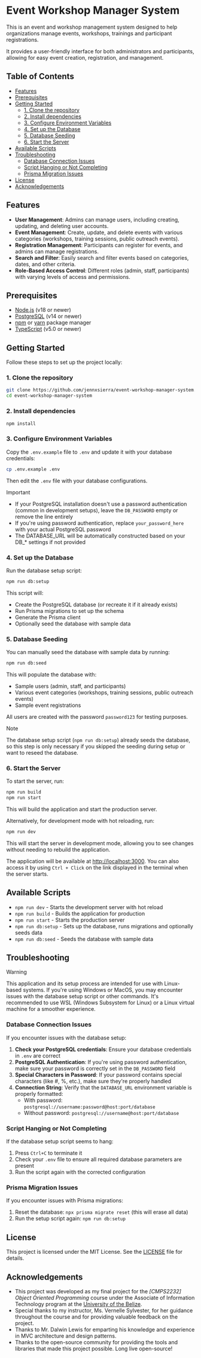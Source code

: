 # Event Workshop Manager System

This is an event and workshop management system designed to help organizations manage events, workshops, trainings and participant registrations.

It provides a user-friendly interface for both administrators and participants, allowing for easy event creation, registration, and management.

## Table of Contents

- [Features](#features)
- [Prerequisites](#prerequisites)
- [Getting Started](#getting-started)
  - [1. Clone the repository](#1-clone-the-repository)
  - [2. Install dependencies](#2-install-dependencies)
  - [3. Configure Environment Variables](#3-configure-environment-variables)
  - [4. Set up the Database](#4-set-up-the-database)
  - [5. Database Seeding](#5-database-seeding)
  - [6. Start the Server](#6-start-the-server)
- [Available Scripts](#available-scripts)
- [Troubleshooting](#troubleshooting)
  - [Database Connection Issues](#database-connection-issues)
  - [Script Hanging or Not Completing](#script-hanging-or-not-completing)
  - [Prisma Migration Issues](#prisma-migration-issues)
- [License](#license)
- [Acknowledgements](#acknowledgements)

## Features

- **User Management**: Admins can manage users, including creating, updating, and deleting user accounts.
- **Event Management**: Create, update, and delete events with various categories (workshops, training sessions, public outreach events).
- **Registration Management**: Participants can register for events, and admins can manage registrations.
- **Search and Filter**: Easily search and filter events based on categories, dates, and other criteria.
- **Role-Based Access Control**: Different roles (admin, staff, participants) with varying levels of access and permissions.

## Prerequisites

- [Node.js](https://nodejs.org/) (v18 or newer)
- [PostgreSQL](https://www.postgresql.org/) (v14 or newer)
- [npm](https://www.npmjs.com/) or [yarn](https://yarnpkg.com/) package manager
- [TypeScript](https://www.typescriptlang.org/) (v5.0 or newer)

## Getting Started

Follow these steps to set up the project locally:

### 1. Clone the repository

```bash
git clone https://github.com/jennxsierra/event-workshop-manager-system.git
cd event-workshop-manager-system
```

### 2. Install dependencies

```bash
npm install
```

### 3. Configure Environment Variables

Copy the `.env.example` file to `.env` and update it with your database credentials:

```bash
cp .env.example .env
```

Then edit the `.env` file with your database configurations.

> [!IMPORTANT]
>
> - If your PostgreSQL installation doesn't use a password authentication (common in development setups), leave the `DB_PASSWORD` empty or remove the line entirely
> - If you're using password authentication, replace `your_password_here` with your actual PostgreSQL password
> - The DATABASE_URL will be automatically constructed based on your DB_* settings if not provided

### 4. Set up the Database

Run the database setup script:

```bash
npm run db:setup
```

This script will:

- Create the PostgreSQL database (or recreate it if it already exists)
- Run Prisma migrations to set up the schema
- Generate the Prisma client
- Optionally seed the database with sample data

### 5. Database Seeding

You can manually seed the database with sample data by running:

```bash
npm run db:seed
```

This will populate the database with:

- Sample users (admin, staff, and participants)
- Various event categories (workshops, training sessions, public outreach events)
- Sample event registrations

All users are created with the password `password123` for testing purposes.

>[!NOTE]
>
> The database setup script (`npm run db:setup`) already seeds the database, so this step is only necessary if you skipped the seeding during setup or want to reseed the database.

### 6. Start the Server

To start the server, run:

```bash
npm run build
npm run start
```

This will build the application and start the production server.

Alternatively, for development mode with hot reloading, run:

```bash
npm run dev
```

This will start the server in development mode, allowing you to see changes without needing to rebuild the application.

The application will be available at [http://localhost:3000](http://localhost:3000). You can also access it by using `Ctrl + Click` on the link displayed in the terminal when the server starts.

## Available Scripts

- `npm run dev` - Starts the development server with hot reload
- `npm run build` - Builds the application for production
- `npm run start` - Starts the production server
- `npm run db:setup` - Sets up the database, runs migrations and optionally seeds data
- `npm run db:seed` - Seeds the database with sample data

## Troubleshooting

>[!WARNING]
>
> This application and its setup process are intended for use with Linux-based systems. If you're using Windows or MacOS, you may encounter issues with the database setup script or other commands. It's recommended to use WSL (Windows Subsystem for Linux) or a Linux virtual machine for a smoother experience.

### Database Connection Issues

If you encounter issues with the database setup:

1. **Check your PostgreSQL credentials**: Ensure your database credentials in `.env` are correct
2. **PostgreSQL Authentication**: If you're using password authentication, make sure your password is correctly set in the `DB_PASSWORD` field
3. **Special Characters in Password**: If your password contains special characters (like #, %, etc.), make sure they're properly handled
4. **Connection String**: Verify that the `DATABASE_URL` environment variable is properly formatted:
   - With password: `postgresql://username:password@host:port/database`
   - Without password: `postgresql://username@host:port/database`

### Script Hanging or Not Completing

If the database setup script seems to hang:

1. Press `Ctrl+C` to terminate it
2. Check your `.env` file to ensure all required database parameters are present
3. Run the script again with the corrected configuration

### Prisma Migration Issues

If you encounter issues with Prisma migrations:

1. Reset the database: `npx prisma migrate reset` (this will erase all data)
2. Run the setup script again: `npm run db:setup`

## License

This project is licensed under the MIT License. See the [LICENSE](LICENSE) file for details.

## Acknowledgements

- This project was developed as my final project for the *[CMPS2232] Object Oriented Programming* course under the Associate of Information Technology program at the [University of the Belize](https://www.ub.edu.bz/).
- Special thanks to my instructor, Ms. Vernelle Sylvester, for her guidance throughout the course and for providing valuable feedback on the project.
- Thanks to Mr. Dalwin Lewis for emparting his knowledge and experience in MVC architecture and design patterns.
- Thanks to the open-source community for providing the tools and libraries that made this project possible. Long live open-source!
